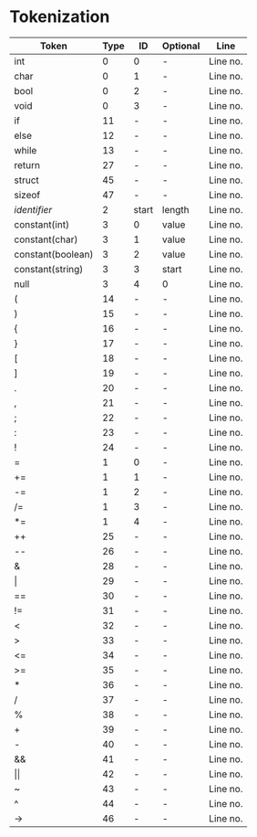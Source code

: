 # Tokenization
Token | Type | ID | Optional | Line 
----- | ---- | -- | -------- | ----
int | 0 | 0 | - | Line no.
char | 0 | 1 | - | Line no.
bool | 0 | 2 | - | Line no.
void | 0 | 3 | - | Line no.
if | 11 | - | - | Line no.
else | 12 | - | - | Line no.
while | 13 | - | - | Line no.
return | 27 | - | - | Line no.
struct | 45 | - | - | Line no.
sizeof | 47 | - | - | Line no.
*identifier* | 2 | start | length | Line no.
constant(int) | 3 | 0 | value | Line no.
constant(char) | 3 | 1 | value | Line no.
constant(boolean) | 3 | 2 | value | Line no.
constant(string) | 3 | 3 | start | Line no.
null | 3 | 4 | 0 | Line no.
( | 14 | - | - | Line no.
) | 15 | - | - | Line no.
{ | 16 | - | - | Line no.
} | 17 | - | - | Line no.
[ | 18 | - | - | Line no.
] | 19 | - | - | Line no.
. | 20 | - | - | Line no.
, | 21 | - | - | Line no.
; | 22 | - | - | Line no.
: | 23 | - | - | Line no.
! | 24 | - | - | Line no.
= | 1 | 0 | - | Line no.
+= | 1 | 1 | - | Line no.
-= | 1 | 2 | - | Line no.
/= | 1 | 3 | - | Line no.
*= | 1 | 4 | - | Line no.
++ | 25 | - | - | Line no.
-- | 26 | - | - | Line no.
& | 28 | - | - | Line no.
\| | 29 | - | - | Line no.
== | 30 | - | - | Line no.
!= | 31 | - | - | Line no.
< | 32 | - | - | Line no.
\> | 33 | - | - | Line no.
<= | 34 | - | - | Line no.
\>= | 35 | - | - | Line no.
\* | 36 | - | - | Line no.
/ | 37 | - | - | Line no.
% | 38 | - | - | Line no.
\+ | 39 | - | - | Line no.
\- | 40 | - | - | Line no.
&& | 41 | - | - | Line no.
\|\| | 42 | - | -  | Line no.
~ | 43 | - | - | Line no.
^ | 44 | - | - | Line no.
-> | 46 | - | - | Line no.